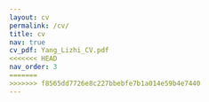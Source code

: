 ```yaml
---
layout: cv
permalink: /cv/
title: cv
nav: true
cv_pdf: Yang_Lizhi_CV.pdf
<<<<<<< HEAD
nav_order: 3
=======
>>>>>>> f8565dd7726e8c227bbebfe7b1a014e59b4e7440
---
```


